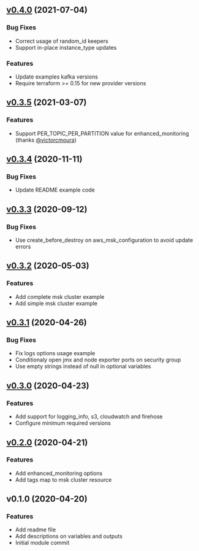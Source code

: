 
<a name="v0.4.0"></a>
## [v0.4.0](https://github.com/angelabad/terraform-aws-msk-cluster/compare/v0.3.5...v0.4.0) (2021-07-04)

### Bug Fixes

* Correct usage of random_id keepers
* Support in-place instance_type updates

### Features

* Update examples kafka versions
* Require terraform >= 0.15 for new provider versions


<a name="v0.3.5"></a>
## [v0.3.5](https://github.com/angelabad/terraform-aws-msk-cluster/compare/v0.3.4...v0.3.5) (2021-03-07)

### Features

* Support PER_TOPIC_PER_PARTITION value for enhanced_monitoring (thanks [@victorcmoura](https://github.com/victorcmoura))


<a name="v0.3.4"></a>
## [v0.3.4](https://github.com/angelabad/terraform-aws-msk-cluster/compare/v0.3.3...v0.3.4) (2020-11-11)

### Bug Fixes

* Update README example code


<a name="v0.3.3"></a>
## [v0.3.3](https://github.com/angelabad/terraform-aws-msk-cluster/compare/v0.3.2...v0.3.3) (2020-09-12)

### Bug Fixes

* Use create_before_destroy on aws_msk_configuration to avoid update errors


<a name="v0.3.2"></a>
## [v0.3.2](https://github.com/angelabad/terraform-aws-msk-cluster/compare/v0.3.1...v0.3.2) (2020-05-03)

### Features

* Add complete msk cluster example
* Add simple msk cluster example


<a name="v0.3.1"></a>
## [v0.3.1](https://github.com/angelabad/terraform-aws-msk-cluster/compare/v0.3.0...v0.3.1) (2020-04-26)

### Bug Fixes

* Fix logs options usage example
* Conditionaly open jmx and node exporter ports on security group
* Use empty strings instead of null in optional variables


<a name="v0.3.0"></a>
## [v0.3.0](https://github.com/angelabad/terraform-aws-msk-cluster/compare/v0.2.0...v0.3.0) (2020-04-23)

### Features

* Add support for logging_info, s3, cloudwatch and firehose
* Configure minimum required versions


<a name="v0.2.0"></a>
## [v0.2.0](https://github.com/angelabad/terraform-aws-msk-cluster/compare/v0.1.0...v0.2.0) (2020-04-21)

### Features

* Add enhanced_monitoring options
* Add tags map to msk cluster resource


<a name="v0.1.0"></a>
## v0.1.0 (2020-04-20)

### Features

* Add readme file
* Add descriptions on variables and outputs
* Initial module commit
